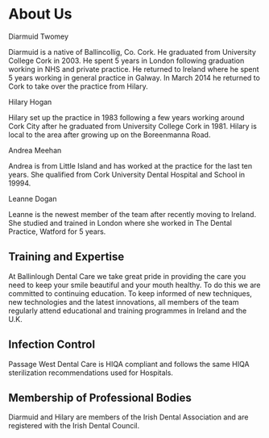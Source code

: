 # About Us

Diarmuid Twomey

Diarmuid is a native of Ballincollig, Co. Cork. He graduated from University College
Cork in 2003. He spent 5 years in London following graduation working in NHS and private practice. He
returned to Ireland where he spent 5 years working in general practice in Galway. In March 2014 he returned to Cork to take over the practice from Hilary.

Hilary Hogan

Hilary set up the practice in 1983 following a few years working around Cork City after he graduated from University College Cork in 1981. Hilary is local to the area after growing up on the Boreenmanna Road.

Andrea Meehan

Andrea is from Little Island and has worked at the practice for the last ten years. She qualified from Cork University Dental Hospital and School in 19994.

Leanne Dogan

Leanne is the newest member of the team after recently moving to Ireland. She studied and trained in London where she worked in The Dental Practice, Watford for 5 years.


## Training and Expertise

At Ballinlough Dental Care we take great pride in providing the care you
need to keep your smile beautiful and your mouth healthy.  To do this we
are committed to continuing education.  To keep informed of new
techniques, new technologies and the latest innovations,  all members of the team
regularly attend educational and training programmes in Ireland and the
U.K.

## Infection Control

Passage West Dental Care is HIQA compliant and follows the same HIQA
sterilization recommendations used for Hospitals.

## Membership of Professional Bodies

Diarmuid and Hilary are members of the Irish Dental Association and are registered with
the Irish Dental Council. 
